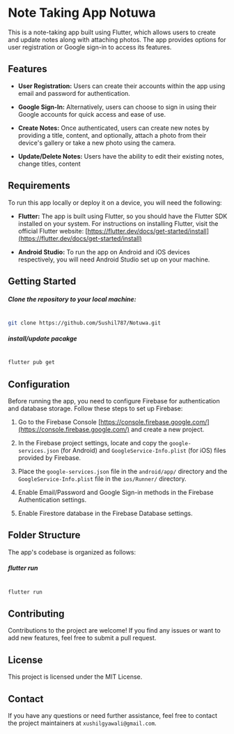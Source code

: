 # Note Taking App Notuwa

This is a note-taking app built using Flutter, which allows users to create and update notes along with attaching photos. The app provides options for user registration or Google sign-in to access its features.

## Features

- **User Registration:** Users can create their accounts within the app using email and password for authentication.

- **Google Sign-In:** Alternatively, users can choose to sign in using their Google accounts for quick access and ease of use.

- **Create Notes:** Once authenticated, users can create new notes by providing a title, content, and optionally, attach a photo from their device's gallery or take a new photo using the camera.

- **Update/Delete Notes:** Users have the ability to edit their existing notes, change titles, content

## Requirements

To run this app locally or deploy it on a device, you will need the following:

- **Flutter:** The app is built using Flutter, so you should have the Flutter SDK installed on your system. For instructions on installing Flutter, visit the official Flutter website: [https://flutter.dev/docs/get-started/install](https://flutter.dev/docs/get-started/install)

- **Android Studio:** To run the app on Android and iOS devices respectively, you will need Android Studio set up on your machine.

## Getting Started

##### **Clone the repository** to your local machine:
#
```bash 
git clone https://github.com/Sushil787/Notuwa.git
```
##### install/update pacakge
#
``` bash 
flutter pub get
```
##### 

## Configuration

Before running the app, you need to configure Firebase for authentication and database storage. Follow these steps to set up Firebase:

1. Go to the Firebase Console [https://console.firebase.google.com/](https://console.firebase.google.com/) and create a new project.

2. In the Firebase project settings, locate and copy the `google-services.json` (for Android) and `GoogleService-Info.plist` (for iOS) files provided by Firebase.

3. Place the `google-services.json` file in the `android/app/` directory and the `GoogleService-Info.plist` file in the `ios/Runner/` directory.

4. Enable Email/Password and Google Sign-in methods in the Firebase Authentication settings.

5. Enable Firestore database in the Firebase Database settings.

## Folder Structure

The app's codebase is organized as follows:


##### flutter run
#
``` bash 
flutter run
```


## Contributing

Contributions to the project are welcome! If you find any issues or want to add new features, feel free to submit a pull request.

## License

This project is licensed under the MIT License.

## Contact

If you have any questions or need further assistance, feel free to contact the project maintainers at `xushilgyawali@gmail.com`.




